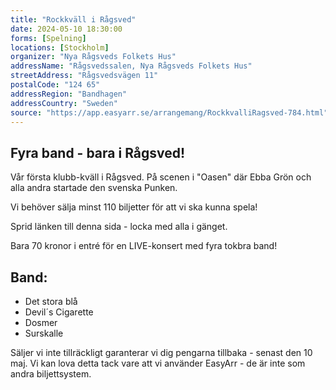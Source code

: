 ```yaml
---
title: "Rockkväll i Rågsved"
date: 2024-05-10 18:30:00
forms: [Spelning]
locations: [Stockholm]
organizer: "Nya Rågsveds Folkets Hus"
addressName: "Rågsvedssalen, Nya Rågsveds Folkets Hus"
streetAddress: "Rågsvedsvägen 11"
postalCode: "124 65"
addressRegion: "Bandhagen"
addressCountry: "Sweden"
source: "https://app.easyarr.se/arrangemang/RockkvalliRagsved-784.html"
---
```

## Fyra band - bara i Rågsved!

Vår första klubb-kväll i Rågsved. På scenen i "Oasen" där Ebba Grön och alla andra startade den svenska Punken.

Vi behöver sälja minst 110 biljetter för att vi ska kunna spela!

Sprid länken till denna sida - locka med alla i gänget. 

Bara 70 kronor i entré för en LIVE-konsert med fyra tokbra band!

## Band:
- Det stora blå
- Devil´s Cigarette
- Dosmer
- Surskalle

Säljer vi inte tillräckligt garanterar vi dig pengarna tillbaka - senast den 10 maj. Vi kan lova detta tack vare att vi använder EasyArr - de är inte som andra biljettsystem.